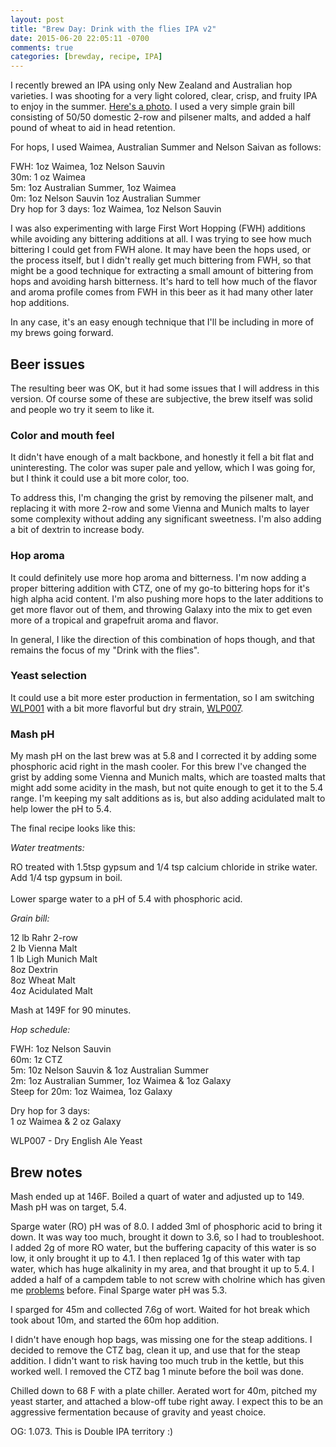 ```yaml
---
layout: post
title: "Brew Day: Drink with the flies IPA v2"
date: 2015-06-20 22:05:11 -0700
comments: true
categories: [brewday, recipe, IPA]
---
```


I recently brewed an IPA using only New Zealand and Australian hop varieties. I
was shooting for a very light colored, clear, crisp, and fruity IPA to enjoy in
the summer. [Here's a
photo](https://instagram.com/p/4F-drjn2Qs/?taken-by=flyinghopmachine). I used a
very simple grain bill consisting of 50/50 domestic 2-row and pilsener malts,
and added a half pound of wheat to aid in head retention.

For hops, I used Waimea, Australian Summer and Nelson Saivan as follows:

<!--more-->

FWH: 1oz Waimea, 1oz Nelson Sauvin<br>
30m: 1 oz Waimea<br>
5m: 1oz Australian Summer, 1oz Waimea<br>
0m: 1oz Nelson Sauvin 1oz Australian Summer<br>
Dry hop for 3 days: 1oz Waimea, 1oz Nelson Sauvin

I was also experimenting with large First Wort Hopping (FWH) additions while
avoiding any bittering additions at all. I was trying to see how much bittering
I could get from FWH alone. It may have been the hops used, or the process
itself, but I didn't really get much bittering from FWH, so that might be a
good technique for extracting a small amount of bittering from hops and
avoiding harsh bitterness. It's hard to tell how much of the flavor and aroma
profile comes from FWH in this beer as it had many other later hop additions.

In any case, it's an easy enough technique that I'll be including in more of my
brews going forward.

## Beer issues

The resulting beer was OK, but it had some issues that I will address in this
version. Of course some of these are subjective, the brew itself was solid and
people wo try it seem to like it.

### Color and mouth feel

It didn't have enough of a malt backbone, and honestly it fell a bit flat and
uninteresting. The color was super pale and yellow, which I was going for, but
I think it could use a bit more color, too.

To address this, I'm changing the grist by removing the pilsener malt, and
replacing it with more 2-row and some Vienna and Munich malts to layer some
complexity without adding any significant sweetness. I'm also adding a bit
of dextrin to increase body.

### Hop aroma

It could definitely use more hop aroma and bitterness. I'm now adding a proper
bittering addition with CTZ, one of my go-to bittering hops for it's high alpha
acid content. I'm also pushing more hops to the later additions to get more
flavor out of them, and throwing Galaxy into the mix to get even more of a
tropical and grapefruit aroma and flavor.

In general, I like the direction of this combination of hops though, and that
remains the focus of my "Drink with the flies".

### Yeast selection

It could use a bit more ester production in fermentation, so I am switching
[WLP001](http://www.whitelabs.com/yeast/wlp001-california-ale-yeast) with a bit
more flavorful but dry strain,
[WLP007](http://www.whitelabs.com/yeast/wlp007-dry-english-ale-yeast).

### Mash pH

My mash pH on the last brew was at 5.8 and I corrected it by adding some
phosphoric acid right in the mash cooler. For this brew I've changed the grist
by adding some Vienna and Munich malts, which are toasted malts that might add
some acidity in the mash, but not quite enough to get it to the 5.4 range. I'm
keeping my salt additions as is, but also adding acidulated malt to help lower
the pH to 5.4.

The final recipe looks like this:

*Water treatments:*

RO treated with 1.5tsp gypsum and 1/4 tsp calcium chloride in
strike water. Add 1/4 tsp gypsum in boil.<br>
<br>Lower sparge water to a pH of 5.4 with phosphoric acid.

*Grain bill:*

12 lb Rahr 2-row<br>
2 lb Vienna Malt<br>
1 lb Ligh Munich Malt<br>
8oz Dextrin<br>
8oz Wheat Malt<br>
4oz Acidulated Malt

Mash at 149F for 90 minutes.

*Hop schedule:*

FWH: 1oz Nelson Sauvin<br>
60m: 1z CTZ<br>
5m: 10z Nelson Sauvin & 1oz Australian Summer<br>
2m: 1oz Australian Summer, 1oz Waimea & 1oz Galaxy<br>
Steep for 20m: 1oz Waimea, 1oz Galaxy<br>

Dry hop for 3 days:<br>
1 oz Waimea & 2 oz Galaxy

WLP007 - Dry English Ale Yeast


## Brew notes

Mash ended up at 146F. Boiled a quart of water and adjusted up to 149.
Mash pH was on target, 5.4.

Sparge water (RO) pH was of 8.0. I added 3ml of phosphoric acid to bring it
down. It was way too much, brought it down to 3.6, so I had to troubleshoot. I
added 2g of more RO water, but the buffering capacity of this water is so low,
it only brought it up to 4.1. I then replaced 1g of this water with tap water,
which has huge alkalinity in my area, and that brought it up to 5.4. I added a
half of a campdem table to not screw with cholrine which has given me
[problems](http://www.flyinghopmachine.com/blog/2015/06/20/brew-day-drink-with-the-flies-ipa-v2/)
before. Final Sparge water pH was 5.3.

I sparged for 45m and collected 7.6g of wort. Waited for hot break which took
about 10m, and started the 60m hop addition.

I didn't have enough hop bags, was missing one for the steap additions. I
decided to remove the CTZ bag, clean it up, and use that for the steap
addition. I didn't want to risk having too much trub in the kettle, but this
worked well. I removed the CTZ bag 1 minute before the boil was done.

Chilled down to 68 F with a plate chiller. Aerated wort for 40m, pitched my yeast starter, and attached a blow-off tube right away. I expect this to be an aggressive fermentation because of gravity and yeast choice.

OG: 1.073. This is Double IPA territory :)
